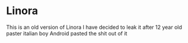 # Linora
This is an old version of Linora I have decided to leak it after 12 year old paster italian boy Android pasted the shit out of it
